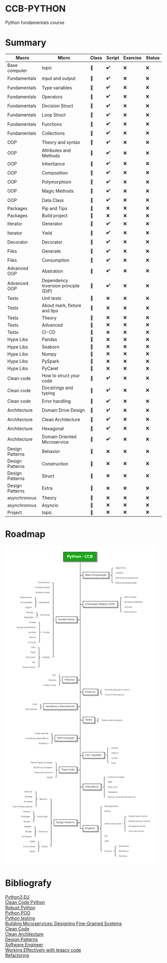 # CCB-PYTHON
Python fundamentals course

# Summary

| Macro  | Micro | Class  | Script |Exercise |Status |
| ------------- | ------------- |-------------  | ------------- |------------- | ------------- |
|Base computer|topic|:link:|:heavy_check_mark:|:x:|:x:|
|Fundamentals|input and output|:link:|:heavy_check_mark:|:x:|:x:|
|Fundamentals|Type variables|:link:|:heavy_check_mark:|:x:|:x:|
|Fundamentals|Operators|:link:|:heavy_check_mark:|:x:|:x:|
|Fundamentals|Decision Struct|:link:|:heavy_check_mark:|:x:|:x:|
|Fundamentals|Loop Struct|:link:|:heavy_check_mark:|:x:|:x:|
|Fundamentals|Functions|:link:|:heavy_check_mark:|:x:|:x:|
|Fundamentals|Collections|:link:|:heavy_check_mark:|:x:|:x:|
|OOP|Theory and syntax|:link:|:heavy_check_mark:|:x:|:x:|
|OOP|Attributes and Methods|:link:|:heavy_check_mark:|:x:|:x:|
|OOP|Inheritance|:link:|:heavy_check_mark:|:x:|:x:|
|OOP|Composition|:link:|:heavy_check_mark:|:x:|:x:|
|OOP|Polymorphism|:link:|:heavy_check_mark:|:x:|:x:|
|OOP|Magic Methods|:link:|:heavy_check_mark:|:x:|:x:|
|OOP|Data Class|:link:|:heavy_check_mark:|:x:|:x:|
|Packages|Pip and Tips|:link:|:x:|:x:|:x:|
|Packages|Build project|:link:|:x:|:x:|:x:|
|Iterator|Generator|:link:|:heavy_check_mark:|:x:|:x:|
|Iterator|Yield|:link:|:heavy_check_mark:|:x:|:x:|
|Decorator|Decorator|:link:|:heavy_check_mark:|:x:|:x:|
|Files|Generate|:link:|:heavy_check_mark:|:x:|:x:|
|Files|Consumption|:link:|:heavy_check_mark:|:x:|:x:|
|Advanced OOP|Abstration|:link:|:heavy_check_mark:|:x:|:x:|
|Advanced OOP|Dependency Inversion principle (DiP)|:link:|:heavy_check_mark:|:x:|:x:|
|Tests|Unit tests|:link:|:x:|:x:|:x:|
|Tests|About mark, fixture and tips|:link:|:x:|:x:|:x:|
|Tests|Theory|:link:|:x:|:x:|:x:|
|Tests|Advanced|:link:|:x:|:x:|:x:|
|Tests|CI-CD|:link:|:x:|:x:|:x:|
|Hype Libs|Pandas|:link:|:x:|:x:|:x:|
|Hype Libs|Seaborn|:link:|:x:|:x:|:x:|
|Hype Libs|Numpy|:link:|:x:|:x:|:x:|
|Hype Libs|PySpark|:link:|:x:|:x:|:x:|
|Hype Libs|PyCaret|:link:|:x:|:x:|:x:|
|Clean code|How to struct your code|:link:|:heavy_check_mark:|:x:|:x:|
|Clean code|Docstrings and typing|:link:|:heavy_check_mark:|:x:|:x:|
|Clean code|Error handling|:link:|:heavy_check_mark:|:x:|:x:|
|Architecture|Domain Drive Design|:link:|:heavy_check_mark:|:x:|:x:|
|Architecture|Clean Architecture|:link:|:heavy_check_mark:|:x:|:x:|
|Architecture|Hexagonal|:link:|:heavy_check_mark:|:x:|:x:|
|Architecture|Domain Oriented Microservice|:link:|:heavy_check_mark:|:x:|:x:|
|Design Patterns|Behavior|:link:|:x:|:x:|:x:|
|Design Patterns|Construction|:link:|:x:|:x:|:x:|
|Design Patterns|Struct|:link:|:x:|:x:|:x:|
|Design Patterns|Extra|:link:|:x:|:x:|:x:|
|asynchronous|Theory|:link:|:x:|:x:|:x:|
|asynchronous|Asyncio|:link:|:x:|:x:|:x:|
|Project|topic|:link:|:x:|:x:|:x:|

# Roadmap
![Roadmap](roadmap.png)

# Bibliografy
[Python3 EU](https://www.python-course.eu/)<br>
[Clean Code Python](https://www.amazon.com/-/pt/dp/1800560214/ref=sr_1_1?__mk_pt_BR=%C3%85M%C3%85%C5%BD%C3%95%C3%91&dchild=1&keywords=python+clean+code&qid=1633811073&sr=8-1)<br>
[Robust Python](https://www.amazon.com/-/pt/dp/1098100662/ref=sr_1_1?__mk_pt_BR=%C3%85M%C3%85%C5%BD%C3%95%C3%91&dchild=1&keywords=python+robust&qid=1633811090&sr=8-1)<br>
[Python POO](https://www.amazon.com/-/pt/dp/1801077266/ref=sr_1_4?__mk_pt_BR=%C3%85M%C3%85%C5%BD%C3%95%C3%91&dchild=1&keywords=python+robust&qid=1633811090&sr=8-4)<br>
[Python testing](https://www.amazon.com/-/pt/dp/B0773VRHWT/ref=reads_cwrtbar_1/140-3741633-3987024?pd_rd_w=cmaRe&pf_rd_p=0285128d-50e0-4388-acba-48a4a1f64720&pf_rd_r=F91YMDJWB45W13QPXECS&pd_rd_r=8ee64f32-9569-459e-9b73-b40a89a60c0e&pd_rd_wg=jwp8K&pd_rd_i=B0773VRHWT&psc=1)<br>
[Building Microservices: Designing Fine-Grained Systems](https://www.amazon.com/-/pt/dp/1492034029/ref=sr_1_1?__mk_pt_BR=%C3%85M%C3%85%C5%BD%C3%95%C3%91&crid=Y4AZ3F64OOMK&dchild=1&keywords=building+microservices%2C+2nd+edition&qid=1633811677&sprefix=building+microservices%2Caps%2C301&sr=8-1)<br>
[Clean Code](https://www.amazon.com/-/pt/dp/0132350882/ref=sr_1_1?__mk_pt_BR=%C3%85M%C3%85%C5%BD%C3%95%C3%91&dchild=1&keywords=clean+code&qid=1633811147&sr=8-1)<br>
[Clean Architecture](https://www.amazon.com/-/pt/dp/0134494164/ref=sr_1_9?__mk_pt_BR=%C3%85M%C3%85%C5%BD%C3%95%C3%91&dchild=1&keywords=clean+code&qid=1633811147&sr=8-9)<br>
[Design Patterns](https://www.amazon.com/-/pt/dp/0201633612/ref=sxin_9_mbs_w_global_sims?__mk_pt_BR=%C3%85M%C3%85%C5%BD%C3%95%C3%91&cv_ct_cx=clean+code&dchild=1&keywords=clean+code&pd_rd_i=0201633612&pd_rd_r=e1fb85a2-9f1b-4ddf-a483-6eb7ff1d54e6&pd_rd_w=U033y&pd_rd_wg=sxM6G&pf_rd_p=354b84dc-907e-4c5a-bfb4-ebf4bda98263&pf_rd_r=2RYD8AD3TMPE3JVG9XS5&qid=1633811147&sr=1-3-9e7645f9-2d19-4bff-863e-f6cdbe50f990)<br>
[Software Engineer](https://www.amazon.com/-/pt/dp/0321815734/ref=sr_1_10?__mk_pt_BR=%C3%85M%C3%85%C5%BD%C3%95%C3%91&dchild=1&keywords=architecture+software&qid=1633811573&sr=8-10)<br>
[Working Effectively with legacy code](https://www.amazon.com/-/pt/dp/0131177052/ref=pd_vtp_6/140-3741633-3987024?pd_rd_w=UB4hl&pf_rd_p=96226b5f-2d9a-439b-be45-97603787c682&pf_rd_r=MZWPN7MNWQR7T4JTRF8X&pd_rd_r=13b0322e-7d7c-46f3-90b3-0f82b9390324&pd_rd_wg=5Pgv4&pd_rd_i=0131177052&psc=1)<br>
[Refactoring](https://www.amazon.com/-/pt/dp/0134757599/ref=sxin_9_mbs_w_global_sims?__mk_pt_BR=%C3%85M%C3%85%C5%BD%C3%95%C3%91&cv_ct_cx=clean+code&dchild=1&keywords=clean+code&pd_rd_i=0134757599&pd_rd_r=e1fb85a2-9f1b-4ddf-a483-6eb7ff1d54e6&pd_rd_w=U033y&pd_rd_wg=sxM6G&pf_rd_p=354b84dc-907e-4c5a-bfb4-ebf4bda98263&pf_rd_r=2RYD8AD3TMPE3JVG9XS5&qid=1633811147&sr=1-4-9e7645f9-2d19-4bff-863e-f6cdbe50f990)<br>




